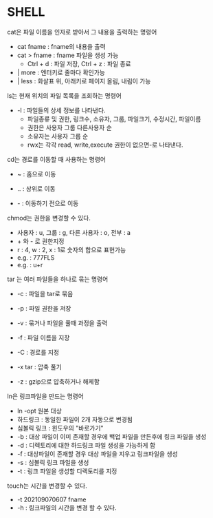 # SHELL

cat은 파일 이름을 인자로 받아서 그 내용을 출력하는 명령어

* cat fname : fname의 내용을 출력
* cat > fname : fname 파일을 생성 가능
  * Ctrl + d :  파일 저장,  Ctrl + z : 파일 종료
* | more : 엔터키로 줄마다 확인가능
* | less : 화살표 위, 아래키로 페이지 올림, 내림이 가능 



ls는 현재 위치의 파일 목록을 조회하는 명령어

* -l  : 파일들의 상세 정보를 나타낸다.
  * 파일종류 및 권한, 링크수, 소유자, 그룹, 파일크기, 수정시간, 파일이름
  * 권한은 사용자 그룹 다른사용자 순
  * 소유자는 사용자 그룹 순
  * rwx는 각각 read, write,execute 권한이 없으면-로 나타낸다.



cd는 경로를 이동할 때 사용하는 명령어

* ~ : 홈으로 이동

* .. : 상위로 이동

* \- : 이동하기 전으로 이동

  

chmod는 권한을 변경할 수 있다.

* 사용자 : u, 그룹 : g, 다른 사용자 : o, 전부 : a
* \+ 와 \- 로 권한지정
* r : 4, w : 2, x : 1로 숫자의 합으로 표현가능
* e.g. : 777FLS
* e.g. : u+r



tar 는 여러 파일들을 하나로 묶는 명령어

* -c : 파일을 tar로 묶음
* -p : 파일 권한을 저장
* -v : 묶거나 파일을 풀때 과정을 출력
* -f : 파일 이름을 지장



* -C : 경로를 지정
* -x tar : 압축 풀기
* -z : gzip으로 압축하거나 해제함



ln은 링크파일을 만드는 명령어

* ln -opt 원본 대상
* 하드링크 : 동일한 파일이 2개 자동으로 변경됨
* 심볼릭 링크 : 윈도우의 "바로가기"
* -b : 대상 파일이 이미 존재할 경우에 백업 파일을 만든후에 링크 파일을 생성
* -d : 디렉토리에 대한 하드링크 파일 생성을 가능하게 함
* -f : 대상파일이 존재할 경우 대상 파일을 지우고 링크파일을 생성
* -s :  심볼릭 링크 파일을 생성
* -t : 링크 파일을 생성할 디렉토리를 지정 



touch는 시간을 변경할 수 있다.

* -t 202109070607 fname
* -h : 링크파일의 시간을 변경 할 수 있다.

